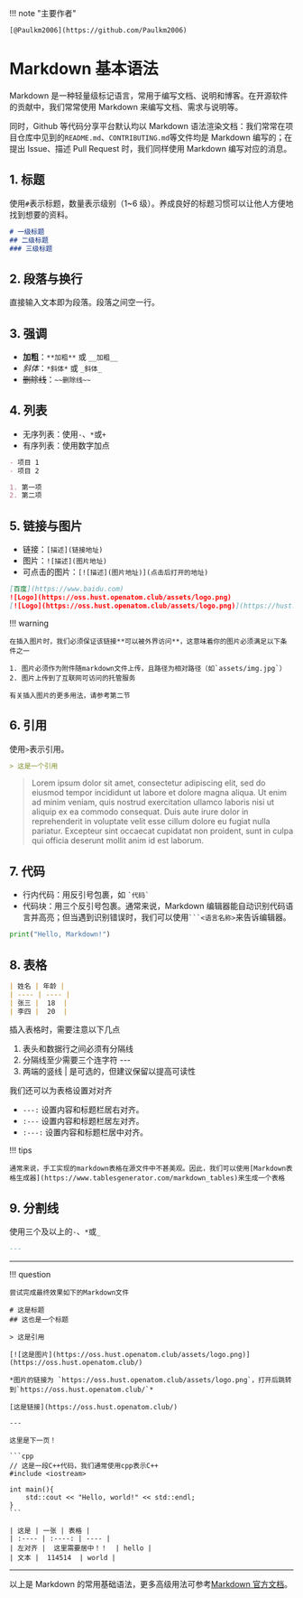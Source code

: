 !!! note "主要作者"

    [@Paulkm2006](https://github.com/Paulkm2006)

# Markdown 基本语法

Markdown 是一种轻量级标记语言，常用于编写文档、说明和博客。在开源软件的贡献中，我们常常使用 Markdown 来编写文档、需求与说明等。

同时，Github 等代码分享平台默认均以 Markdown 语法渲染文档：我们常常在项目仓库中见到的`README.md`、`CONTRIBUTING.md`等文件均是 Markdown 编写的；在提出 Issue、描述 Pull Request 时，我们同样使用 Markdown 编写对应的消息。 

## 1. 标题

使用`#`表示标题，数量表示级别（1~6 级）。养成良好的标题习惯可以让他人方便地找到想要的资料。

```markdown
# 一级标题
## 二级标题
### 三级标题
```

## 2. 段落与换行

直接输入文本即为段落。段落之间空一行。

## 3. 强调

- **加粗**：`**加粗**` 或 `__加粗__`
- *斜体*：`*斜体*` 或 `_斜体_`
- ~~删除线~~：`~~删除线~~`

## 4. 列表

- 无序列表：使用`-`、`*`或`+`
- 有序列表：使用数字加点

```markdown
- 项目 1
- 项目 2

1. 第一项
2. 第二项
```

## 5. 链接与图片

- 链接：`[描述](链接地址)`
- 图片：`![描述](图片地址)`
- 可点击的图片：`[![描述](图片地址)](点击后打开的地址)`

```markdown
[百度](https://www.baidu.com)
![Logo](https://oss.hust.openatom.club/assets/logo.png)
[![Logo](https://oss.hust.openatom.club/assets/logo.png)](https://hust.openatom.club)
```

!!! warning

	在插入图片时，我们必须保证该链接**可以被外界访问**，这意味着你的图片必须满足以下条件之一

	1. 图片必须作为附件随markdown文件上传，且路径为相对路径（如`assets/img.jpg`）
	2. 图片上传到了互联网可访问的托管服务

	有关插入图片的更多用法，请参考第二节

## 6. 引用

使用`>`表示引用。

```markdown
> 这是一个引用
```
> Lorem ipsum dolor sit amet, consectetur adipiscing elit, sed do eiusmod tempor incididunt ut labore et dolore magna aliqua. Ut enim ad minim veniam, quis nostrud exercitation ullamco laboris nisi ut aliquip ex ea commodo consequat. Duis aute irure dolor in reprehenderit in voluptate velit esse cillum dolore eu fugiat nulla pariatur. Excepteur sint occaecat cupidatat non proident, sunt in culpa qui officia deserunt mollit anim id est laborum.

## 7. 代码

- 行内代码：用反引号包裹，如 `` `代码` ``
- 代码块：用三个反引号包裹。通常来说，Markdown 编辑器能自动识别代码语言并高亮；但当遇到识别错误时，我们可以使用` ```<语言名称> `来告诉编辑器。


```python
print("Hello, Markdown!")
```


## 8. 表格

```markdown
| 姓名 | 年龄 |
| ---- | ---- |
| 张三 |  18  |
| 李四 |  20  |
```

插入表格时，需要注意以下几点

1. 表头和数据行之间必须有分隔线
2. 分隔线至少需要三个连字符 ---
3. 两端的竖线 | 是可选的，但建议保留以提高可读性

我们还可以为表格设置对对齐

- `---:` 设置内容和标题栏居右对齐。
- `:---` 设置内容和标题栏居左对齐。
- `:---:` 设置内容和标题栏居中对齐。

!!! tips

	通常来说，手工实现的markdown表格在源文件中不甚美观。因此，我们可以使用[Markdown表格生成器](https://www.tablesgenerator.com/markdown_tables)来生成一个表格

## 9. 分割线

使用三个及以上的`-`、`*`或`_`

```markdown
---
```

---
!!! question

	尝试完成最终效果如下的Markdown文件

	# 这是标题
	## 这也是一个标题

	> 这是引用

	[![这是图片](https://oss.hust.openatom.club/assets/logo.png)](https://oss.hust.openatom.club/)

	*图片的链接为 `https://oss.hust.openatom.club/assets/logo.png`，打开后跳转到`https://oss.hust.openatom.club/`*

	[这是链接](https://oss.hust.openatom.club/)

	---

	这里是下一页！

	```cpp
	// 这是一段C++代码，我们通常使用cpp表示C++
	#include <iostream>

	int main(){
		std::cout << "Hello, world!" << std::endl;
	}
	```

	| 这是 | 一张 | 表格 |
	| :---- | :----: | ---- |
	| 左对齐 |  这里需要居中！！  | hello |
	| 文本 |  114514  | world |

---

以上是 Markdown 的常用基础语法，更多高级用法可参考[Markdown 官方文档](https://markdown.com.cn/basic-syntax/)。